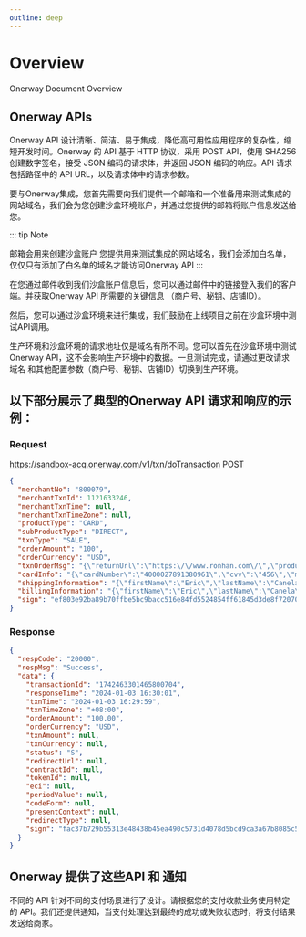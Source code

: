 ```yaml
---
outline: deep
---
```


<script setup>

const requestTableData = [
   {
      env: 'Sandbox',
      url: 'https://sandbox-acq.onerway.com/${endpoint}',
   },
   {
      env: 'Production',
      url: 'https://v3-acq.pacypay.com/${endpoint}',
   },
];
const requestColumns = [
    {
      prop: 'env',
      label: 'Environment',
      width: 180,
    },
    {
      prop: 'url',
      label: 'Request URL',
    },
];

const storeInfoColumns = [
    {
      prop: 'field',
      label: '关键信息',
    },
    {
      prop: 'method',
      label: '获取方法',
    }
];

const storeInfoTableData = [
    {
      field: '商户号（merchantNo）',
      method: '登入客户端 >> 账户中心 >> 账户信息 >> 商户号',
    },
    {
      field: '秘钥（Secret Key）',
      method: '登入客户端 >> 账户中心 >> 账户信息 >> Secret Key',
    },
    {
      field: '店铺ID（appId）',
      method: '登入客户端 >> 交易管理 >> 应用列表 >> 在“我的应用/网站”中找到需要接入的应用名称所对应的店铺ID',
    },
];

</script>

# Overview

Onerway Document Overview

## Onerway APIs

Onerway API 设计清晰、简洁、易于集成，降低高可用性应用程序的复杂性，缩短开发时间。Onerway 的 API 基于 HTTP 协议，采用 POST
API，使用 SHA256 创建数字签名，接受 JSON 编码的请求体，并返回 JSON 编码的响应。API 请求包括路径中的 API URL，以及请求体中的请求参数。

要与Onerway集成，您首先需要向我们提供一个邮箱和一个准备用来测试集成的网站域名，我们会为您创建沙盒环境账户，并通过您提供的邮箱将账户信息发送给您。

::: tip Note

邮箱会用来创建沙盒账户
您提供用来测试集成的网站域名，我们会添加白名单，仅仅只有添加了白名单的域名才能访问Onerway API
:::

在您通过邮件收到我们沙盒账户信息后，您可以通过邮件中的链接登入我们的客户端。并获取Onerway API 所需要的关键信息
（商户号、秘钥、店铺ID）。

<CustomTable :columns="storeInfoColumns" :data="storeInfoTableData"></CustomTable>

然后，您可以通过沙盒环境来进行集成，我们鼓励在上线项目之前在沙盒环境中测试API调用。

生产环境和沙盒环境的请求地址仅是域名有所不同。您可以首先在沙盒环境中测试 Onerway API，这不会影响生产环境中的数据。一旦测试完成，请通过更改请求域名
和其他配置参数（商户号、秘钥、店铺ID）切换到生产环境。

<CustomTable :columns="requestColumns" :data="requestTableData"></CustomTable>

## 以下部分展示了典型的Onerway API 请求和响应的示例：

### Request

https://sandbox-acq.onerway.com/v1/txn/doTransaction <Badge type="tip">POST</Badge>

```json
{
  "merchantNo": "800079",
  "merchantTxnId": 1121633246,
  "merchantTxnTime": null,
  "merchantTxnTimeZone": null,
  "productType": "CARD",
  "subProductType": "DIRECT",
  "txnType": "SALE",
  "orderAmount": "100",
  "orderCurrency": "USD",
  "txnOrderMsg": "{\"returnUrl\":\"https:\/\/www.ronhan.com\/\",\"products\":\"[{\\\"name\\\":\\\"iphone 11\\\",\\\"price\\\":\\\"40\\\",\\\"num\\\":\\\"2\\\",\\\"currency\\\":\\\"USD\\\"},{\\\"name\\\":\\\"macBook\\\",\\\"price\\\":\\\"20.00\\\",\\\"currency\\\":\\\"USD\\\"},{\\\"name\\\":\\\"discount\\\",\\\"price\\\":\\\"-10.00\\\",\\\"currency\\\":\\\"USD\\\",\\\"type\\\":\\\"discount\\\"},{\\\"name\\\":\\\"shipping fee\\\",\\\"price\\\":\\\"10.00\\\",\\\"currency\\\":\\\"USD\\\",\\\"type\\\":\\\"shipping_fee\\\"}]\",\"transactionIp\":\"127.0.0.1\",\"appId\":1673591020057956352,\"javaEnabled\":false,\"colorDepth\":\"24\",\"screenHeight\":\"1080\",\"screenWidth\":\"1920\",\"timeZoneOffset\":\"-480\",\"accept\":\"text\/html,application\/xhtml+xml,application\/xml;q=0.9,image\/avif,image\/webp,image\/apng,*\/*;q=0.8,application\/signed-exchange;v=b3;q=0.9\",\"userAgent\":\"Mozilla\/5.0 (Windows NT 10.0; Win64; x64) AppleWebKit\/537.36 (KHTML, like Gecko) Chrome\/91.0.4472.124 Safari\/537.36\",\"contentLength\":\"340\",\"language\":null}",
  "cardInfo": "{\"cardNumber\":\"4000027891380961\",\"cvv\":\"456\",\"month\":\"12\",\"year\":\"2024\",\"holderName\":\"CL BRW2\"}",
  "shippingInformation": "{\"firstName\":\"Eric\",\"lastName\":\"Canela\",\"phone\":\"3114899788\",\"email\":\"Gabekcanlea@gmail.com\",\"postalCode\":\"90047\",\"address\":\"Aehitment 2, 1256 W Flooeioece Aye\",\"country\":\"US\",\"province\":\"AS\",\"city\":\"Los Angeles\"}",
  "billingInformation": "{\"firstName\":\"Eric\",\"lastName\":\"Canela\",\"phone\":\"3114899788\",\"email\":\"Gabekcanlea@gmail.com\",\"postalCode\":\"90047\",\"address\":\"Aehitment 2, 1256 W Flooeioece Aye\",\"country\":\"US\",\"province\":\"AS\",\"city\":\"Los Angeles\"}",
  "sign": "ef803e92ba89b70ffbe5bc9bacc516e84fd5524854ff61845d3de8f720704f69"
}
```

### Response

```json
{
  "respCode": "20000",
  "respMsg": "Success",
  "data": {
    "transactionId": "1742463301465800704",
    "responseTime": "2024-01-03 16:30:01",
    "txnTime": "2024-01-03 16:29:59",
    "txnTimeZone": "+08:00",
    "orderAmount": "100.00",
    "orderCurrency": "USD",
    "txnAmount": null,
    "txnCurrency": null,
    "status": "S",
    "redirectUrl": null,
    "contractId": null,
    "tokenId": null,
    "eci": null,
    "periodValue": null,
    "codeForm": null,
    "presentContext": null,
    "redirectType": null,
    "sign": "fac37b729b55313e48438b45ea490c5731d4078d5bcd9ca3a67b8085c5f5c132"
  }
}
```

## Onerway 提供了这些API 和 通知

不同的 API 针对不同的支付场景进行了设计。请根据您的支付收款业务使用特定的 API。我们还提供通知，当支付处理达到最终的成功或失败状态时，将支付结果发送给商家。